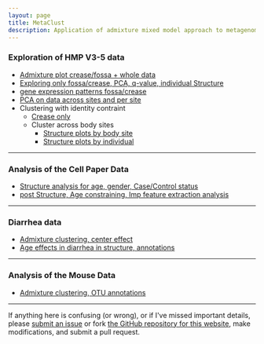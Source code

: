 ```yaml
---
layout: page
title: MetaClust
description: Application of admixture mixed model approach to metagenomic counts data
---
```



### Exploration of HMP V3-5 data

* [Admixture plot crease/fossa + whole data](project/hands_HMP/hands_data.html)
* [Exploring only fossa/crease, PCA, q-value, individual Structure](project/hands_HMP/explore_fossa_crease.html)
* [gene expression patterns fossa/crease](project/hands_HMP/fossa_crease_qtlcharts.html)
* [PCA on data across sites and per site](project/hands_HMP/pca_across_body.html)
* Clustering with identity contraint
	* [Crease only](project/hands_HMP/relational-topic-fit.html)
	* Cluster across body sites
		* [Structure plots by body site](project/hands_HMP/relational-topic-across-body.html)
		* [Structure plots by individual](project/hands_HMP/relational-topic-across-body-individual.html)

---

### Analysis of the Cell Paper Data

* [Structure analysis for age, gender, Case/Control status](project/cell_paper/cell_paper_analysis.html)
* [post Structure, Age constraining, Imp feature extraction analysis](project/cell_paper/post_structure_analysis.html)

---

### Diarrhea data

* [Admixture clustering, center effect](project/diarrhea-2015-09-10.html)
* [Age effects in diarrhea in structure, annotations](project/diarrhea_data_analysis_2015-10-07.html)

---

### Analysis of the Mouse Data

* [Admixture clustering, OTU annotations](project/mouse_data_analysis.html)


---
If anything here is confusing (or wrong), or if I've missed
important details, please
[submit an issue](https://github.com/kkdey/metagenomics/issues) or fork [the GitHub repository for this website](http://github.com/kkdey/metagenomics),
make modifications, and submit a pull request.

